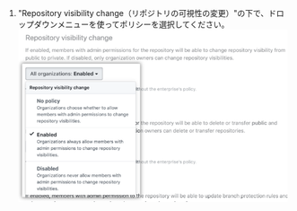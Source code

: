 1. "Repository visibility change（リポジトリの可視性の変更）"の下で、ドロップダウンメニューを使ってポリシーを選択してください。 ![リポジトリの可視性のポリシーの選択肢があるドロップダウンメニュー](/assets/images/help/business-accounts/repository-visibility-policy-drop-down.png)
